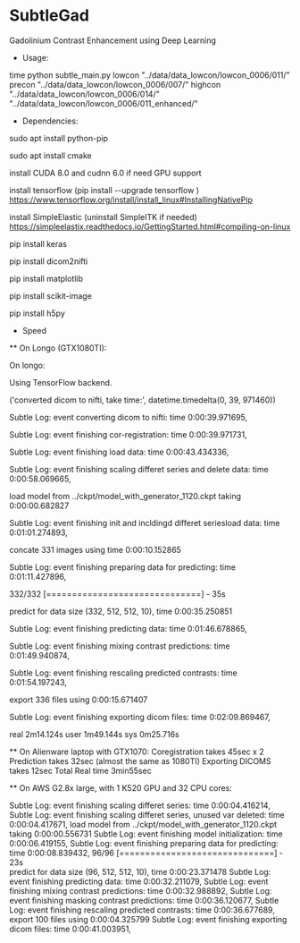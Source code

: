 # SubtleGad
Gadolinium Contrast Enhancement using Deep Learning

* Usage:

time python subtle_main.py lowcon "../data/data_lowcon/lowcon_0006/011/" precon "../data/data_lowcon/lowcon_0006/007/" highcon "../data/data_lowcon/lowcon_0006/014/" "../data/data_lowcon/lowcon_0006/011_enhanced/"

* Dependencies:

sudo apt install python-pip 

sudo apt install cmake

install CUDA 8.0 and cudnn 6.0 if need GPU support

install tensorflow  (pip install --upgrade tensorflow )
https://www.tensorflow.org/install/install_linux#InstallingNativePip

install SimpleElastic (uninstall SimpleITK if needed)
https://simpleelastix.readthedocs.io/GettingStarted.html#compiling-on-linux

pip install keras

pip install dicom2nifti

pip install matplotlib

pip install scikit-image

pip install h5py




* Speed

** On Longo (GTX1080TI):

On longo:

Using TensorFlow backend.

('converted dicom to nifti, take time:', datetime.timedelta(0, 39, 971460))

Subtle Log: event converting dicom to nifti: time 0:00:39.971695, 

Subtle Log: event finishing cor-registration: time 0:00:39.971731, 

Subtle Log: event finishing load data: time 0:00:43.434336, 

Subtle Log: event finishing scaling differet series and delete data: time 0:00:58.069665, 

load model from ../ckpt/model_with_generator_1120.ckpt taking 0:00:00.682827

Subtle Log: event finishing init and incldingd differet seriesload data: time 0:01:01.274893, 

concate 331 images using time 0:00:10.152865

Subtle Log: event finishing preparing data for predicting: time 0:01:11.427896, 

332/332 [==============================] - 35s      

predict for data size (332, 512, 512, 10), time 0:00:35.250851

Subtle Log: event finishing predicting data: time 0:01:46.678865, 

Subtle Log: event finishing mixing contrast predictions: time 0:01:49.940874, 

Subtle Log: event finishing rescaling predicted contrasts: time 0:01:54.197243, 

export 336 files using 0:00:15.671407

Subtle Log: event finishing exporting dicom files: time 0:02:09.869467, 

real	2m14.124s
user	1m49.144s
sys	0m25.716s

** On Alienware laptop with GTX1070:
Coregistration takes 45sec x 2
Prediction takes 32sec (almost the same as 1080TI)
Exporting DICOMS takes 12sec
Total Real time 3min55sec


** On AWS G2.8x large, with 1 K520 GPU and 32 CPU cores:

Subtle Log: event finishing scaling differet series: time 0:00:04.416214, 
Subtle Log: event finishing scaling differet series, unused var deleted: time 0:00:04.417671, 
load model from ../ckpt/model_with_generator_1120.ckpt taking 0:00:00.556731
Subtle Log: event finishing model initialization: time 0:00:06.419155, 
Subtle Log: event finishing preparing data for predicting: time 0:00:08.839432, 
96/96 [==============================] - 23s     
predict for data size (96, 512, 512, 10), time 0:00:23.371478
Subtle Log: event finishing predicting data: time 0:00:32.211079, 
Subtle Log: event finishing mixing contrast predictions: time 0:00:32.988892, 
Subtle Log: event finishing masking contrast predictions: time 0:00:36.120677, 
Subtle Log: event finishing rescaling predicted contrasts: time 0:00:36.677689, 
export 100 files using 0:00:04.325799
Subtle Log: event finishing exporting dicom files: time 0:00:41.003951, 


